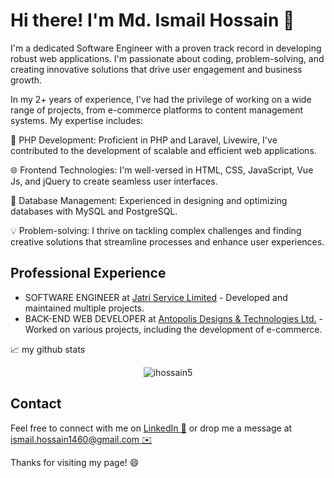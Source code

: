 # Hi there! I'm Md. Ismail Hossain :wave:

I'm a dedicated Software Engineer with a proven track record in developing robust web applications. I'm passionate about coding, problem-solving, and creating innovative solutions that drive user engagement and business growth.

In my 2+ years of experience, I've had the privilege of working on a wide range of projects, from e-commerce platforms to content management systems. My expertise includes:

🚀 PHP Development: Proficient in PHP and Laravel, Livewire, I've contributed to the development of scalable and efficient web applications.

🌐 Frontend Technologies: I'm well-versed in HTML, CSS, JavaScript, Vue Js, and jQuery to create seamless user interfaces.

🔧 Database Management: Experienced in designing and optimizing databases with MySQL and PostgreSQL.

💡 Problem-solving: I thrive on tackling complex challenges and finding creative solutions that streamline processes and enhance user experiences.

## Professional Experience
- SOFTWARE ENGINEER at [Jatri Service Limited](https://www.jatri.co/) - Developed and maintained multiple projects.
- BACK-END WEB DEVELOPER at [Antopolis Designs & Technologies Ltd.](https://theantopolis.com) - Worked on various projects, including the development of e-commerce.

📈 my github stats

<p align="center"> <img src="https://github-readme-stats.vercel.app/api?username=ihossain5&show_icons=true&theme=gotham" alt="ihossain5" />

## Contact
Feel free to connect with me on [LinkedIn :necktie:](https://www.linkedin.com/in/ismail-hossain5169/) or drop me a message at [ismail.hossain1460@gmail.com :envelope:](mailto:rijonstack@gmail.com)


Thanks for visiting my page! :smile:
